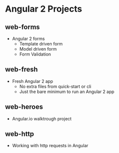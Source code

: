 # Angular 2 Projects
## web-forms
* Angular 2 forms
	* Template driven form
	* Model driven form
	* Form Validation
## web-fresh
* Fresh Angular 2 app
	* No extra files from quick-start or cli
	* Just the bare minimum to run an Angular 2 app
## web-heroes
* Angular.io walktrough project
## web-http
* Working with http requests in Angular
